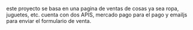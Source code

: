 este proyecto se basa en una pagina de ventas de cosas ya sea ropa, juguetes, etc.
cuenta con dos APIS, mercado pago para el pago y emailjs para enviar el formulario de venta.
